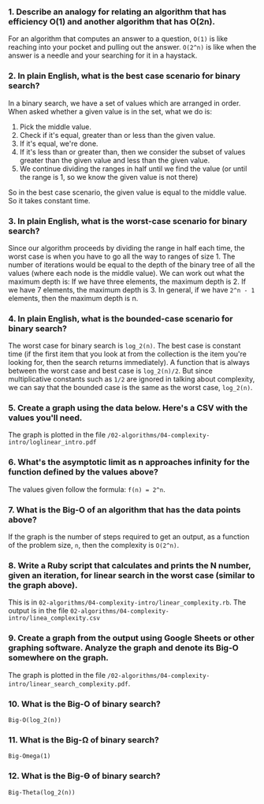 ### 1. Describe an analogy for relating an algorithm that has efficiency O(1) and another algorithm that has O(2n).

For an algorithm that computes an answer to a question, `O(1)` is like reaching into your pocket and pulling out the answer.
`O(2^n)` is like when the answer is a needle and your searching for it in a haystack.

### 2. In plain English, what is the best case scenario for binary search?

In a binary search, we have a set of values which are arranged
in order. When asked whether a given value is in the set, what we
do is:

1. Pick the middle value.
2. Check if it's equal, greater than or less than the given value.
3. If it's equal, we're done.
4. If it's less than or greater than, then we consider the subset of values greater than the given value and less than the given value.
5. We continue dividing the ranges in half until we find the value (or until the range is 1, so we know the given value is not there)

So in the best case scenario, the given value is equal to the middle value. So it
takes constant time.

### 3. In plain English, what is the worst-case scenario for binary search?

Since our algorithm proceeds by dividing the range in half each time,
the worst case is when you have to go all the way to ranges of
size 1. The number of iterations would be equal to the depth of the binary
tree of all the values (where each node is the middle value).
We can work out what the maximum depth is: If we have three
elements, the maximum depth is 2. If we have 7 elements, the
maximum depth is 3. In general, if we have `2^n - 1` elements,
then the maximum depth is n.

### 4. In plain English, what is the bounded-case scenario for binary search?

The worst case for binary search is `log_2(n)`. The best case is constant time (if the first item that you look at from the collection is the item you're
looking for, then the search returns immediately). A function that is always between the worst case and best case is `log_2(n)/2`. But since multiplicative
constants such as `1/2` are ignored in talking about complexity, we can say that the bounded case is the same as the worst case, `log_2(n)`.

### 5. Create a graph using the data below. Here's a CSV with the values you'll need.

The graph is plotted in the file `/02-algorithms/04-complexity-intro/loglinear_intro.pdf`

### 6. What's the asymptotic limit as n approaches infinity for the function defined by the values above?

The values given follow the formula: `f(n) = 2^n`.

### 7. What is the Big-O of an algorithm that has the data points above?

If the graph is the number of steps required to get an output, as a function of the problem size, `n`,
then the complexity is `O(2^n)`.

### 8. Write a Ruby script that calculates and prints the N number, given an iteration, for linear search in the worst case (similar to the graph above).
This is in `02-algorithms/04-complexity-intro/linear_complexity.rb`. The output is in the file `02-algorithms/04-complexity-intro/linea_complexity.csv`

### 9. Create a graph from the output using Google Sheets or other graphing software. Analyze the graph and denote its Big-O somewhere on the graph.
The graph is plotted in the file `/02-algorithms/04-complexity-intro/linear_search_complexity.pdf`.

### 10. What is the Big-O of binary search?
`Big-O(log_2(n))`

### 11. What is the Big-Ω of binary search?

`Big-Omega(1)`

### 12. What is the Big-Ө of binary search?
`Big-Theta(log_2(n))`
